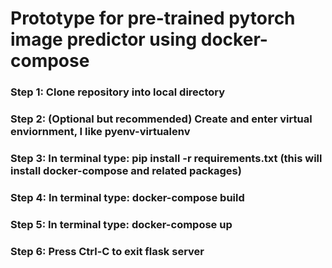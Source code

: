 # Prototype for pre-trained pytorch image predictor using docker-compose

### Step 1: Clone repository into local directory
### Step 2: (Optional but recommended) Create and enter virtual enviornment, I like pyenv-virtualenv
### Step 3: In terminal type: pip install -r requirements.txt (this will install docker-compose and related packages)
### Step 4: In terminal type: docker-compose build
### Step 5: In terminal type: docker-compose up
### Step 6: Press Ctrl-C to exit flask server
